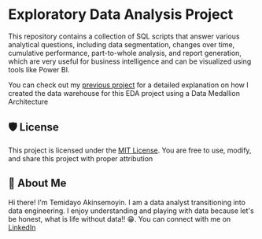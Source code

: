 # Exploratory Data Analysis Project

This repository contains a collection of SQL scripts that answer various analytical questions, including data segmentation, changes over time, cumulative performance, part-to-whole analysis, and report generation, which are very useful for business intelligence and can be visualized using tools like Power BI.

You can check out my [previous project](https://github.com/TemiBytes/sql-data-warehouse-project) for a detailed explanation on how I created the data warehouse for this EDA project using a Data Medallion Architecture

## 🛡️ License
This project is licensed under the [MIT License](LICENSE). You are free to use, modify, and share this project with proper attribution

## 🌟 About Me
Hi there! I'm Temidayo Akinsemoyin. I am a data analyst transitioning into data engineering. I enjoy understanding and playing with data because let's be honest, what is life without data!! 😁.  You can connect with me on [LinkedIn](https://www.linkedin.com/in/temi-akins/) 

